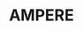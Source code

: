 ---
description: "AMPERE magnetic perturbation data and data products derived from the
  Iridium constellation are \nprovided via the AMPERE Science Data Center to the scientific
  community for basic research in space \nweather and magnetosphere-ionosphere physics."
notes: No programmatic access
programmatic_access: No programmatic access
shortname: ampere
timestamp: Fri, 11 Feb 2022 14:05:12 GMT
title: AMPERE
tool/software: AMPERE
uuid: 3279365f-e9d1-47fe-a630-7404ca87cc59
website_link: http://ampere.jhuapl.edu/
---